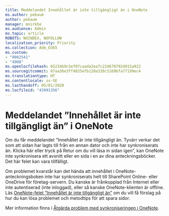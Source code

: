 ```yaml
---
title: Meddelandet Innehållet är inte tillgängligt än i OneNote
ms.author: pebaum
author: pebaum
manager: mnirkhe
ms.audience: Admin
ms.topic: article
ROBOTS: NOINDEX, NOFOLLOW
localization_priority: Priority
ms.collection: Adm_O365
ms.custom:
- "9002541"
- "4908"
ms.openlocfilehash: 65234b9c5ef07caada2ea7c2246787924015a922
ms.sourcegitcommit: 87aa36e3ff4835efb120a320c5169bfa77199ec4
ms.translationtype: HT
ms.contentlocale: sv-SE
ms.lasthandoff: 05/01/2020
ms.locfileid: "43991356"
---
```

# <a name="content-not-yet-available-message-in-onenote"></a>Meddelandet ”Innehållet är inte tillgängligt än” i OneNote

Om du får meddelandet ”Innehållet är inte tillgängligt än. Tyvärr verkar det som att sidan har lagts till från en annan dator och inte har synkroniserats än. Klicka här eller tryck på Retur om du vill läsa in sidan igen”, kan OneNote inte synkronisera ett avsnitt eller en sida i en av dina anteckningsböcker. Det här felet kan vara tillfälligt.

Om problemet kvarstår kan det hända att innehållet i OneNote-anteckningsboken inte har synkroniserats helt till SharePoint Online- eller OneDrive för företag-servern. Du kanske är frånkopplad från Internet eller inte autentiserad (inte inloggad), eller så kanske OneNote-klienten är offline. Läs [OneNote-felet ”Innehållet är inte tillgängligt än”](https://docs.microsoft.com/office/troubleshoot/onenote/onenote-error-content-not-yet-available) om du vill få förslag på hur du kan lösa problemet och metodtips för att spara sidor.

Mer information finns i [Åtgärda problem med synkroniseringen i OneNote](https://support.office.com/article/Fix-issues-when-you-can-t-sync-OneNote-299495ef-66d1-448f-90c1-b785a6968d45).
